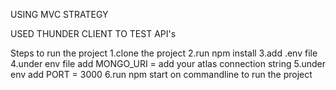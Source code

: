 USING MVC STRATEGY

USED THUNDER CLIENT TO TEST API's

Steps to run the project
 1.clone the project
 2.run npm install
 3.add .env file 
 4.under env file add MONGO_URI = add your atlas connection string
 5.under env add PORT = 3000
 6.run npm start on commandline to run the project